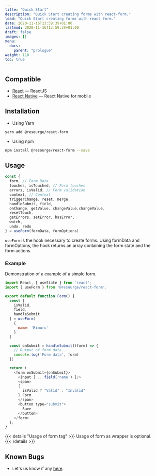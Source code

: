 ```yaml
---
title: "Quick Start"
description: "Quick Start creating forms with react-form."
lead: "Quick Start creating forms with react form."
date: 2020-11-16T13:59:39+01:00
lastmod: 2020-11-16T13:59:39+01:00
draft: false
images: []
menu:
  docs:
    parent: "prologue"
weight: 110
toc: true
---
```


## Compatible

- [React](https://reactjs.com/) — ReactJS
- [React Native](https://react-native.org/) — React Native for mobile

## Installation

- Using Yarn

```bash
yarn add @resourge/react-form
```

- Using npm

```bash
npm install @resourge/react-form --save
```

## Usage

```javascript
const {
  form, // Form Data
  touches, isTouched, // Form touches
  errors, isValid, // Form validation
  context, // Context
  triggerChange, reset, merge,
  handleSubmit, field,
  onChange, getValue, changeValue,changeValue, 
  resetTouch,
  getErrors, setError, hasError, 
  watch,
  undo, redo
} = useForm(formData, formOptions)
```

`useForm` is the hook necessary to create forms. Using formData and formOptions, the hook returns an array containing the form state and the form actions.

### Example

Demonstration of a example of a simple form.

```javascript
import React, { useState } from 'react';
import { useForm } from '@resourge/react-form';

export default function Form() {
  const { 
    isValid,
    field, 
    handleSubmit 
  } = useForm(
    { 
      name: 'Rimuru' 
    }
  )

  const onSubmit = handleSubmit((form) => {
    // Output of form data
    console.log('Form data', form)
  })

  return (
    <form onSubmit={onSubmit}>
      <input { ...field('name') }/>
      <span>
      {
        isValid ? "Valid" : "Invalid" 
      } Form
      </span>
      <button type="submit">
        Save
      </button>
    </form>
  );
}
```

{{< details "Usage of form tag" >}}
Usage of form as wrapper is optional.
{{< /details >}}

## Known Bugs

- Let's us know if any <a href="https://github.com/resourge/react-form/issues">here</a>.
